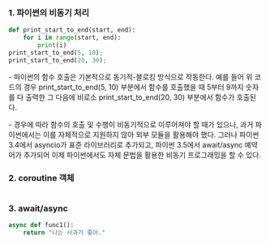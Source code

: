 ### 1. 파이썬의 비동기 처리


```python
def print_start_to_end(start, end):
    for i in range(start, end):
        print(i)
print_start_to_end(5, 10);
print_start_to_end(20, 30);
```


\- 파이썬의 함수 호출은 기본적으로 동기적-블로킹 방식으로 작동한다. 예를 들어 위 코드의 경우 print_start_to_end(5, 10) 부분에서 함수를 호출했을 때 5부터 9까지 숫자를 다 출력한 그 다음에 비로소 print_start_to_end(20, 30) 부분에서 함수가 호출된다. 

\- 경우에 따라 함수의 호출 및 수행이 비동기적으로 이루어져야 할 때가 있으나, 과거 파이썬에서는 이를 자체적으로 지원하지 않아 외부 모듈을 활용해야 했다. 그러나 파이썬 3.4에서 asyncio가 표준 라이브러리로 추가되고, 파이썬 3.5에서 await/async 예약어가 추가되어 이제 파이썬에서도 자체 문법을 활용한 비동기 프로그래밍을 할 수 있다.

### 2. coroutine 객체

```python

```



### 3. await/async

```python
async def func1():
    return "나는 사과가 좋아."
```

